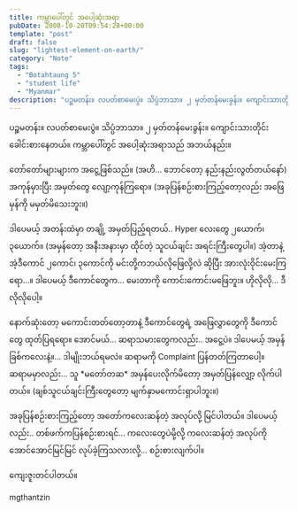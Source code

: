 ```yaml
---
title: ကမ္ဘာပေါ်တွင် အပေါ့ဆုံးအရာ
pubDate: 2008-10-20T09:54:28+00:00
template: "post"
draft: false
slug: "lightest-element-on-earth/"
category: "Note"
tags:
  - "Botahtaung 5"
  - "student life"
  - "Myanmar"
description: "ပဉ္စမတန်း။ လပတ်စာမေးပွဲ။ သိပ္ပံဘာသာ။ ၂ မှတ်တန်မေးခွန်း။ ကျောင်းသားတိုင်း ခေါင်းစားနေတယ်။ ကမ္ဘာပေါ်တွင် အပေါ့ဆုံးအရာသည် အဘယ်နည်း။"
---
```


ပဉ္စမတန်း။ လပတ်စာမေးပွဲ။ သိပ္ပံဘာသာ။ ၂ မှတ်တန်မေးခွန်း။ ကျောင်းသားတိုင်း ခေါင်းစားနေတယ်။ ကမ္ဘာပေါ်တွင် အပေါ့ဆုံးအရာသည် အဘယ်နည်း။

တော်တော်များများက အငွေ့ဖြစ်သည်။ (အဟိ… ဘောင်တော့ နည်းနည်းလွတ်တယ်နော်) အကုန်မှားပြီး အမှတ်တွေ လျော့ကုန်ကြရော။ (အခုပြန်စဉ်းစားကြည့်တော့လည်း အဖြေမှန်ကို မမှတ်မိသေးဘူး။)

ဒါပေမယ့် အတန်းထဲမှာ တချို့ အမှတ်ပြည့်ရတယ်.. Hyper လေးတွေ ၂ယောက်၊ ၃ယောက်။ (အမှန်တော့ အနီးအနားမှာ ထိုင်တဲ့ သူငယ်ချင်း အရင်းကြီးတွေပါ။) အဲ့တာနဲ့ အဲ့ဒီကောင် ၂ကောင်၊ ၃ကောင်ကို မင်းတို့ကဘယ်လိုဖြေလို့လဲ ဆိုပြီး အားလုံးဝိုင်းမေးကြရော…။ ဒါပေမယ့် ဒီကောင်တွေက… မေးတာကို ကောင်းကောင်းမဖြေဘူး။ ဟိုလိုလို… ဒီလိုလိုပေါ့။

နောက်ဆုံးတော့ မကောင်းတတ်တော့တာနဲ့ ဒီကောင်တွေရဲ့ အဖြေလွှာတွေကို ဒီကောင်တွေ ထုတ်ပြရရော။ အောင်မယ်… ဆရာသမားတွေကလည်း.. အငွေ့ပဲ။ ဒါပေမယ့် အမှန်ခြစ်ကလေးနဲ့။… ဒါမျိုးဘယ်ရမလဲ။ ဆရာမကို Complaint ပြန်တတ်ကြတာပေါ့။ ဆရာမမှာလည်း… သူ \*မတော်တဆ\* အမှန်ပေးလိုက်မိတော့ အမှတ်ပြန်လျှော့ လိုက်ပါတယ်။ (ချစ်သူငယ်ချင်းကြီးတွေတော့ မျက်နှာမကောင်းရှာပါဘူး။)

အခုပြန်စဉ်းစားကြည့်တော့ အတော်ကလေးဆန်တဲ့ အလုပ်လို့ မြင်ပါတယ်။ ဒါပေမယ့်လည်း.. တစ်ဖက်ကပြန်စဉ်းစားရင်… ကလေးတွေပဲမို့လို့ ကလေးဆန်တဲ့ အလုပ်ကို အောင်အောင်မြင်မြင် လုပ်ခဲ့ကြသလားလို့… စဉ်းစားလျက်ပါ။

ကျေးဇူးတင်ပါတယ်။

mgthantzin
